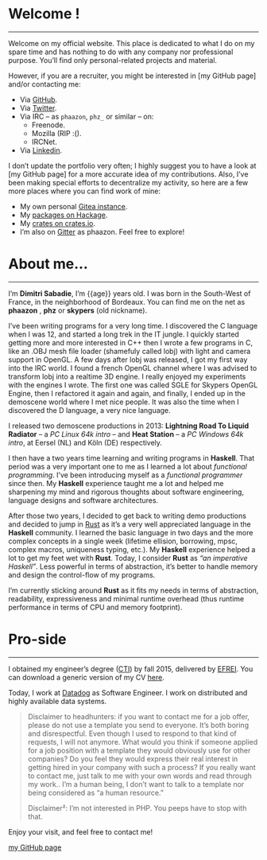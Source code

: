 <h1 class="title">Welcome !</h1>

---

Welcome on my official website. This place is dedicated to what I do on my spare time and has
nothing to do with any company nor professional purpose. You’ll find only personal-related projects
and material.

However, if you are a recruiter, you might be interested in [my GitHub page] and/or contacting me:

- Via [GitHub](https://github.com/phaazon).
- Via [Twitter](https://twitter.com/phaazon_).
- Via IRC – as `phaazon`, `phz_` or similar – on:
  - Freenode.
  - Mozilla (RIP :().
  - IRCNet.
- Via [Linkedin](https://www.linkedin.com/in/dimitri-sabadie-97a9009b).

I don’t update the portfolio very often; I highly suggest you to have a look at [my GitHub page]
for a more accurate idea of my contributions. Also, I’ve been making special efforts to
decentralize my activity, so here are a few more places where you can find work of mine:

- My own personal [Gitea instance](https://git.phaazon.net).
- My [packages on Hackage](https://hackage.haskell.org/user/DimitriSabadie).
- My [crates on crates.io](https://crates.io/users/phaazon).
- I’m also on [Gitter](https://gitter.im) as phaazon. Feel free to explore!

<h1 class="title">About me…</h1>

---

I’m **Dimitri Sabadie**, I’m {{age}} years old. I was born in the South-West of France, in the
neighborhood of Bordeaux. You can find me on the net as **phaazon** , **phz** or **skypers**
(old nickname).

I’ve been writing programs for a very long time. I discovered the C language when I was 12, and
started a long trek in the IT jungle. I quickly started getting more and more interested in C++ then
I wrote a few programs in C, like an .OBJ mesh file loader (shamefuly called lobj) with light and
camera support in OpenGL. A few days after lobj was released, I got my first way into the IRC world.
I found a french OpenGL channel where I was advised to transform lobj into a realtime 3D engine. I
really enjoyed my experiments with the engines I wrote. The first one was called SGLE for Skypers
OpenGL Engine, then I refactored it again and again, and finally, I ended up in the
demoscene world where I met nice people. It was also the time when I discovered the D language, a
very nice language.

I released two demoscene productions in 2013: **Lightning Road To Liquid Radiator** – a *PC Linux
64k intro* – and **Heat Station** – a *PC Windows 64k intro*, at Eersel (NL)  and Köln (DE)
respectively.

I then have a two years time learning and writing programs in **Haskell**. That period was a very
important one to me as I learned a lot about *functional programming*. I’ve been introducing myself
as a *functional programmer* since then. My **Haskell** experience taught me a lot and helped me
sharpening my mind and rigorous thoughts about software engineering, language designs and software
architectures.

After those two years, I decided to get back to writing demo productions and decided to jump in
[Rust](https://www.rust-lang.org) as it’s a very well appreciated language in the **Haskell**
community. I learned the basic language in two days and the more complex concepts in a single week
(lifetime ellision, borrowing, mpsc, complex macros, uniqueness typing, etc.). My **Haskell**
experience helped a lot to get my feet wet with **Rust**. Today, I consider **Rust** as *“an
imperative Haskell”*. Less powerful in terms of abstraction, it’s better to handle memory and design
the control-flow of my programs.

I’m currently sticking around **Rust** as it fits my needs in terms of abstraction, readability,
expressiveness and minimal runtime overhead (thus runtime performance in terms of CPU and memory
footprint).

<h1 class="title">Pro-side</h1>

---

I obtained my engineer’s degree ([CTI](https://en.wikipedia.org/wiki/Commission_des_Titres_d%27Ing%C3%A9nieur))
by fall 2015, delivered by [EFREI](https://en.wikipedia.org/wiki/EFREI). You can download a generic
version of my CV [here](http://phaazon.net/pub/CV.pdf).

Today, I work at [Datadog](https://www.datadoghq.com) as Software Engineer. I work on distributed
and highly available data systems.

> Disclaimer to headhunters: if you want to contact me for a job offer, please do not use a template
> you send to everyone. It’s both boring and disrespectful. Even though I used to respond to that
> kind of requests, I will not anymore. What would you think if someone applied for a job position
> with a template they would obviously use for other companies? Do you feel they would express their
> real interest in getting hired in your company with such a process? If you really want to contact
> me, just talk to me with your own words and read through my work.. I’m a human being, I don’t want
> to talk to a template nor being considered as “a human resource.”
>
> Disclaimer²: I’m not interested in PHP. You peeps have to stop with that.

Enjoy your visit, and feel free to contact me!

[my GitHub page](https://github.com/phaazon)
